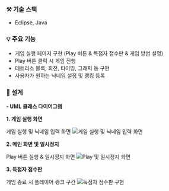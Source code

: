 ### ⚒️ 기술 스택
- Eclipse, Java

### 💡 주요 기능 

<div>
 
- 게임 실행 페이지 구현 (Play 버튼 & 득점자 점수판 & 게임 방법 설명)
- Play 버튼 클릭 시 게임 진행
- 테트리스 블록, 회전, 타이밍, 그래픽 등 구현
- 사용자가 원하는 닉네임 설정 및 랭킹 등록

</div>


### 📍 설계

**- UML 클래스 다이어그램**



 **1. 게임 실행 화면**  
 
게임 실행 및 닉네임 입력 화면
 ![게임 실행 및 닉네임 입력 화면](https://github.com/user-attachments/assets/61d6bfb3-5c44-40da-9802-93b959d74792)

 
 **2. 메인 화면 및 일시정지**  

 Play 버튼 실행 & 일시정지 화면
 ![Play 및 일시정지 화면](https://github.com/user-attachments/assets/de2a9c76-22fd-4ef0-92ba-53e1acb8903f)

 

 **3. 득점자 점수판**  

게임 종료 시 플레이어 랭크 구간
![득점자 점수판 구현](https://github.com/user-attachments/assets/92b75822-7494-4810-a4ba-44ca5eb658ed)
